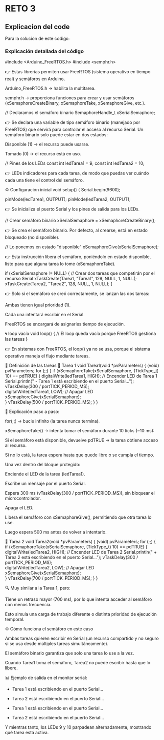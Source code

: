 # RETO 3
## Explicacion del code
 Para la solucion de este codigo:
 ### Explicación detallada del código
#include <Arduino_FreeRTOS.h>
#include <semphr.h>


👉 Estas librerías permiten usar FreeRTOS (sistema operativo en tiempo real) y semáforos en Arduino.

Arduino_FreeRTOS.h → habilita la multitarea.

semphr.h → proporciona funciones para crear y usar semáforos (xSemaphoreCreateBinary, xSemaphoreTake, xSemaphoreGive, etc.).

// Declaramos el semáforo binario
SemaphoreHandle_t xSerialSemaphore;


👉 Se declara una variable de tipo semáforo binario (manejado por FreeRTOS) que servirá para controlar el acceso al recurso Serial.
Un semáforo binario solo puede estar en dos estados:

Disponible (1) → el recurso puede usarse.

Tomado (0) → el recurso está en uso.

// Pines de los LEDs
const int ledTarea1 = 9;
const int ledTarea2 = 10;


👉 LEDs indicadores para cada tarea, de modo que puedas ver cuándo cada una tiene el control del semáforo.

⚙️ Configuración inicial
void setup() {
  Serial.begin(9600);

  pinMode(ledTarea1, OUTPUT);
  pinMode(ledTarea2, OUTPUT);


👉 Se inicializa el puerto Serial y los pines de salida para los LEDs.

  // Crear semáforo binario
  xSerialSemaphore = xSemaphoreCreateBinary();


👉 Se crea el semáforo binario.
Por defecto, al crearse, está en estado bloqueado (no disponible).

  // Lo ponemos en estado "disponible"
  xSemaphoreGive(xSerialSemaphore);


👉 Esta instrucción libera el semáforo, poniéndolo en estado disponible, listo para que alguna tarea lo tome (xSemaphoreTake).

  if (xSerialSemaphore != NULL) {
    // Crear dos tareas que competirán por el recurso Serial
    xTaskCreate(Tarea1, "Tarea1", 128, NULL, 1, NULL);
    xTaskCreate(Tarea2, "Tarea2", 128, NULL, 1, NULL);
  }


👉 Solo si el semáforo se creó correctamente, se lanzan las dos tareas:

Ambas tienen igual prioridad (1).

Cada una intentará escribir en el Serial.

FreeRTOS se encargará de asignarles tiempo de ejecución.

🌀 loop vacío
void loop() {
  // El loop queda vacío porque FreeRTOS gestiona las tareas
}


👉 En sistemas con FreeRTOS, el loop() ya no se usa, porque el sistema operativo maneja el flujo mediante tareas.

🧩 Definición de las tareas
🔹 Tarea 1
void Tarea1(void *pvParameters) {
  (void) pvParameters;
  for (;;) {
    if (xSemaphoreTake(xSerialSemaphore, (TickType_t) 10) == pdTRUE) {
      digitalWrite(ledTarea1, HIGH);  // Encender LED de Tarea 1
      Serial.println(" - Tarea 1 está escribiendo en el puerto Serial...");
      vTaskDelay(300 / portTICK_PERIOD_MS);  
      digitalWrite(ledTarea1, LOW);   // Apagar LED
      xSemaphoreGive(xSerialSemaphore);     
    }
    vTaskDelay(500 / portTICK_PERIOD_MS);
  }
}

🧩 Explicación paso a paso:

for(;;) → bucle infinito (la tarea nunca termina).

xSemaphoreTake() → intenta tomar el semáforo durante 10 ticks (~10 ms):

Si el semáforo está disponible, devuelve pdTRUE → la tarea obtiene acceso al recurso.

Si no lo está, la tarea espera hasta que quede libre o se cumpla el tiempo.

Una vez dentro del bloque protegido:

Enciende el LED de la tarea (ledTarea1).

Escribe un mensaje por el puerto Serial.

Espera 300 ms (vTaskDelay(300 / portTICK_PERIOD_MS)), sin bloquear el microcontrolador.

Apaga el LED.

Libera el semáforo con xSemaphoreGive(), permitiendo que otra tarea lo use.

Luego espera 500 ms antes de volver a intentarlo.

🔹 Tarea 2
void Tarea2(void *pvParameters) {
  (void) pvParameters;
  for (;;) {
    if (xSemaphoreTake(xSerialSemaphore, (TickType_t) 10) == pdTRUE) {
      digitalWrite(ledTarea2, HIGH);  // Encender LED de Tarea 2
      Serial.println(" + Tarea 2 está escribiendo en el puerto Serial...");
      vTaskDelay(300 / portTICK_PERIOD_MS);  
      digitalWrite(ledTarea2, LOW);   // Apagar LED
      xSemaphoreGive(xSerialSemaphore);     
    }
    vTaskDelay(700 / portTICK_PERIOD_MS);
  }
}


🔍 Muy similar a la Tarea 1, pero:

Tiene un retraso mayor (700 ms), por lo que intenta acceder al semáforo con menos frecuencia.

Esto simula una carga de trabajo diferente o distinta prioridad de ejecución temporal.

⚙️ Cómo funciona el semáforo en este caso

Ambas tareas quieren escribir en Serial (un recurso compartido y no seguro si se usa desde múltiples tareas simultáneamente).

El semáforo binario garantiza que solo una tarea lo use a la vez.

Cuando Tarea1 toma el semáforo, Tarea2 no puede escribir hasta que lo libere.

📊 Ejemplo de salida en el monitor serial:

 - Tarea 1 está escribiendo en el puerto Serial...
 + Tarea 2 está escribiendo en el puerto Serial...
 - Tarea 1 está escribiendo en el puerto Serial...
 + Tarea 2 está escribiendo en el puerto Serial...


Y mientras tanto, los LEDs 9 y 10 parpadean alternadamente, mostrando qué tarea está activa.